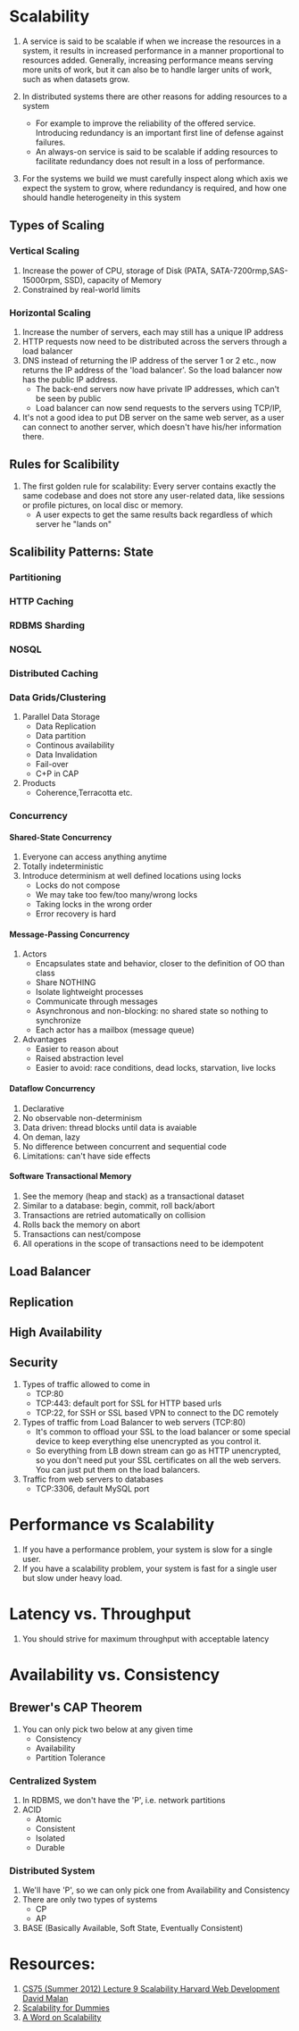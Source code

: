 # Scalability

1. A service is said to be scalable if when we increase the resources in a system, it results in increased performance in a manner proportional to resources added. Generally, increasing performance means serving more units of work, but it can also be to handle larger units of work, such as when datasets grow.

1. In distributed systems there are other reasons for adding resources to a system
   * For example to improve the reliability of the offered service. Introducing redundancy is an important first line of defense against failures. 
   * An always-on service is said to be scalable if adding resources to facilitate redundancy does not result in a loss of performance.
1. For the systems we build we must carefully inspect along which axis we expect the system to grow, where redundancy is required, and how one should handle heterogeneity in this system


## Types of Scaling
### Vertical Scaling
1. Increase the power of CPU, storage of Disk (PATA, SATA-7200rmp,SAS-15000rpm, SSD), capacity of Memory
2. Constrained by real-world limits

### Horizontal Scaling
1. Increase the number of servers, each may still has a unique IP address
2. HTTP requests now need to be distributed across the servers through a load balancer
3. DNS instead of returning the IP address of the server 1 or 2 etc., now returns the IP address of the 'load balancer'. So the load balancer now has the public IP address.
   * The back-end servers now have private IP addresses, which can't be seen by public 
   * Load balancer can now send requests to the servers using TCP/IP, 
4. It's not a good idea to put DB server on the same web server, as a user can connect to another server, which doesn't have his/her information there.

## Rules for Scalibility
1. The first golden rule for scalability: Every server contains exactly the same codebase and does not store any user-related data, like sessions or profile pictures, on local disc or memory. 
   * A user expects to get the same results back regardless of which server he "lands on" 

## Scalibility Patterns: State
### Partitioning
### HTTP Caching
### RDBMS Sharding
### NOSQL
### Distributed Caching
### Data Grids/Clustering
1. Parallel Data Storage
   * Data Replication
   * Data partition
   * Continous availability
   * Data Invalidation
   * Fail-over
   * C+P in CAP
2. Products
   * Coherence,Terracotta etc.
### Concurrency
#### Shared-State Concurrency
1. Everyone can access anything anytime
2. Totally indeterministic
3. Introduce determinism at well defined locations using locks
   * Locks do not compose
   * We may take too few/too many/wrong locks
   * Taking locks in the wrong order
   * Error recovery is hard

#### Message-Passing Concurrency
1. Actors
   * Encapsulates state and behavior, closer to the definition of OO than class
   * Share NOTHING
   * Isolate lightweight processes
   * Communicate through messages
   * Asynchronous and non-blocking: no shared state so nothing to synchronize
   * Each actor has a mailbox (message queue)
2. Advantages
   * Easier to reason about
   * Raised abstraction level
   * Easier to avoid: race conditions, dead locks, starvation, live locks
#### Dataflow Concurrency
1. Declarative
2. No observable non-determinism
3. Data driven: thread blocks until data is avaiable
4. On deman, lazy
5. No difference between concurrent and sequential code
6. Limitations: can't have side effects

#### Software Transactional Memory
1. See the memory (heap and stack) as a transactional dataset
2. Similar to a database: begin, commit, roll back/abort
3. Transactions are retried automatically on collision
4. Rolls back the memory on abort
5. Transactions can nest/compose
6. All operations in the scope of transactions need to be idempotent

## Load Balancer
## Replication
## High Availability
## Security
1. Types of traffic allowed to come in
   * TCP:80
   * TCP:443: default port for SSL for HTTP based urls
   * TCP:22, for SSH or SSL based VPN to connect to the DC remotely
3. Types of traffic from Load Balancer to web servers (TCP:80)
   * It's common to offload your SSL to the load balancer or some special device to keep everything else unencrypted as you control it.
   * So everything from LB down stream can go as HTTP unencrypted, so you don't need put your SSL certificates on all the web servers. You can just put them on the load balancers.
4. Traffic from web servers to databases
   * TCP:3306, default MySQL port

# Performance vs Scalability

1. If you have a performance problem, your system is slow for a single user.
1. If you have a scalability problem, your system is fast for a single user but slow under heavy load.

# Latency vs. Throughput
1. You should strive for maximum throughput with acceptable latency


# Availability vs. Consistency
## Brewer's CAP Theorem
1. You can only pick two below at any given time
   * Consistency
   * Availability
   * Partition Tolerance


### Centralized System
1. In RDBMS, we don't have the 'P', i.e. network partitions
2. ACID
   * Atomic
   * Consistent
   * Isolated
   * Durable
### Distributed System
1. We'll have 'P', so we can only pick one from Availability and Consistency
2. There are only two types of systems
   * CP
   * AP
3. BASE (Basically Available, Soft State, Eventually Consistent)


# Resources:
1. [CS75 (Summer 2012) Lecture 9 Scalability Harvard Web Development David Malan](https://youtu.be/-W9F__D3oY4)
1. [Scalability for Dummies](https://www.lecloud.net/tagged/scalability)
1. [A Word on Scalability](https://www.allthingsdistributed.com/2006/03/a_word_on_scalability.html)
